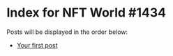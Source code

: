 # Index for NFT World #1434
Posts will be displayed in the order below:

- [Your first post](./001-first.md)

